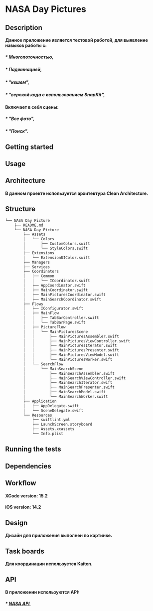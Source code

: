 #  NASA Day Pictures

## Description
#### Данное приложение является тестовой работой, для выявление навыков работы с:
##### * Многопоточностью,
##### * Паджинацией,
##### * "кешем", 
##### * "верской кода с использованием  SnapKit",

#### Включает в себя сцены:
##### * "Все фото",
##### * "Поиск".

## Getting started
#####

## Usage
####

## Architecture
#### В данном проекте используется архитектура Clean Architecture.

## Structure

``` bash
└── NASA Day Picture
    ├── README.md
    └── NASA Day Picture
        ├── Assets
        │   └── Colors
        │       ├── CustomColors.swift
        │       └── StyleColors.swift
        ├── Extensions
        │   └── ExtensionUIColor.swift
        ├── Managers
        ├── Services
        ├── Coordinators
        │   │── Common
        │   │   └── ICoordinator.swift
        │   ├── AppCoordinator.swift
        │   ├── MainCoordinator.swift
        │   ├── MainPicturesCoordinator.swift
        │   ├── MainSearchCoordinator.swift
        ├── Flows
        │   ├── IConfigurator.swift
        │   ├── MainFlow
        │   │   ├── TabBarController.swift
        │   │   └── TabBarPage.swift
        │   ├── PictureFlow
        │   │   └── MainPicturesScene
        │   │       ├── MainPicturesAssembler.swift
        │   │       ├── MainPicturesViewController.swift
        │   │       ├── MainPicturesIterator.swift
        │   │       ├── MainPicturesPresenter.swift
        │   │       ├── MainPicturesViewModel.swift
        │   │       └── MainPicturesWorker.swift
        │   └── SearchFlow
        │       └── MainSearchScene
        │           ├── MainSearchAssembler.swift
        │           ├── MainSearchViewController.swift
        │           ├── MainSearchIterator.swift
        │           ├── MainSearchPresenter.swift
        │           ├── MainSearchModel.swift
        │           └── MainSearchWorker.swift
        ├── Application
        │   ├── AppDelegate.swift
        │   └── SceneDelegate.swift
        └── Resources
            ├── swiftlint.yml
            ├── LaunchScreen.storyboard
            ├── Assets.xcassets
            └── Info.plist
```

## Running the tests

## Dependencies
####

## Workflow
#### XCode version: 15.2 
#### iOS version: 14.2

## Design
#### Дизайн для приложения выполнен по картинке.

## Task boards
#### Для координации используется Kaiten.

## API
#### В приложении используются API:
##### * [NASA API ](https://api.nasa.gov/) 
